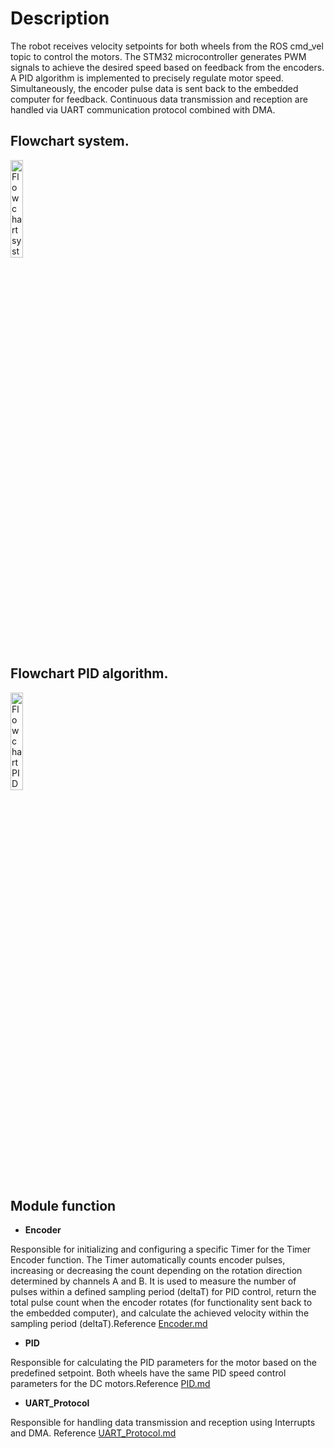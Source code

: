 # Description
The robot receives velocity setpoints for both wheels from the ROS cmd_vel topic to control the motors. The STM32 microcontroller generates PWM signals to achieve the desired speed based on feedback from the encoders. A PID algorithm is implemented to precisely regulate motor speed. Simultaneously, the encoder pulse data is sent back to the embedded computer for feedback. Continuous data transmission and reception are handled via UART communication protocol combined with DMA.
## Flowchart system.
<picture>
  <img alt="Flowchart system" height="20%" width="20%" src="https://i.imgur.com/375uKg7.jpeg">
</picture>

## Flowchart PID algorithm.

<picture>
  <img alt="Flowchart PID algorithm" height="20%" width="20%" src="https://i.imgur.com/68ZZBFe.jpeg">
</picture>

## Module function
+ __Encoder__

Responsible for initializing and configuring a specific Timer for the Timer Encoder function. The Timer automatically counts encoder pulses, increasing or decreasing the count depending on the rotation direction determined by channels A and B.
It is used to measure the number of pulses within a defined sampling period (deltaT) for PID control, return the total pulse count when the encoder rotates (for functionality sent back to the embedded computer), and calculate the achieved velocity within the sampling period (deltaT).Reference [Encoder.md](README_Module/Encoder.md)
+ __PID__

Responsible for calculating the PID parameters for the motor based on the predefined setpoint. Both wheels have the same PID speed control parameters for the DC motors.Reference [PID.md](README_Module/PID.md)

+ __UART_Protocol__

Responsible for handling data transmission and reception using Interrupts and DMA. Reference [UART_Protocol.md](README_Module/UART_Protocol.md)


